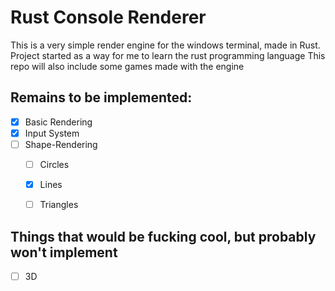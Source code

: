 # Rust Console Renderer
This is a very simple render engine for the windows terminal, made in Rust.
Project started as a way for me to learn the rust programming language
This repo will also include some games made with the engine

## Remains to be implemented:
- [x] Basic Rendering
- [x] Input System
- [ ] Shape-Rendering
    - [ ] Circles
    - [x] Lines
    - [ ] Triangles



## Things that would be fucking cool, but probably won't implement
- [ ] 3D